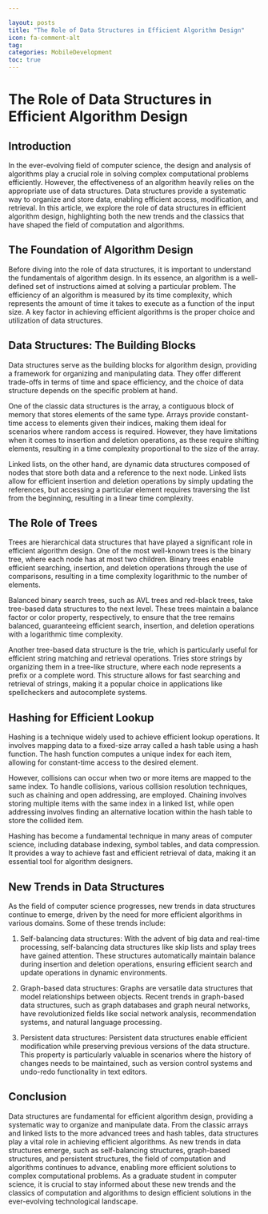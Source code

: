 ```yaml
---

layout: posts
title: "The Role of Data Structures in Efficient Algorithm Design"
icon: fa-comment-alt
tag:      
categories: MobileDevelopment
toc: true
---
```




# The Role of Data Structures in Efficient Algorithm Design

## Introduction

In the ever-evolving field of computer science, the design and analysis of algorithms play a crucial role in solving complex computational problems efficiently. However, the effectiveness of an algorithm heavily relies on the appropriate use of data structures. Data structures provide a systematic way to organize and store data, enabling efficient access, modification, and retrieval. In this article, we explore the role of data structures in efficient algorithm design, highlighting both the new trends and the classics that have shaped the field of computation and algorithms.

## The Foundation of Algorithm Design

Before diving into the role of data structures, it is important to understand the fundamentals of algorithm design. In its essence, an algorithm is a well-defined set of instructions aimed at solving a particular problem. The efficiency of an algorithm is measured by its time complexity, which represents the amount of time it takes to execute as a function of the input size. A key factor in achieving efficient algorithms is the proper choice and utilization of data structures.

## Data Structures: The Building Blocks

Data structures serve as the building blocks for algorithm design, providing a framework for organizing and manipulating data. They offer different trade-offs in terms of time and space efficiency, and the choice of data structure depends on the specific problem at hand.

One of the classic data structures is the array, a contiguous block of memory that stores elements of the same type. Arrays provide constant-time access to elements given their indices, making them ideal for scenarios where random access is required. However, they have limitations when it comes to insertion and deletion operations, as these require shifting elements, resulting in a time complexity proportional to the size of the array.

Linked lists, on the other hand, are dynamic data structures composed of nodes that store both data and a reference to the next node. Linked lists allow for efficient insertion and deletion operations by simply updating the references, but accessing a particular element requires traversing the list from the beginning, resulting in a linear time complexity.

## The Role of Trees

Trees are hierarchical data structures that have played a significant role in efficient algorithm design. One of the most well-known trees is the binary tree, where each node has at most two children. Binary trees enable efficient searching, insertion, and deletion operations through the use of comparisons, resulting in a time complexity logarithmic to the number of elements.

Balanced binary search trees, such as AVL trees and red-black trees, take tree-based data structures to the next level. These trees maintain a balance factor or color property, respectively, to ensure that the tree remains balanced, guaranteeing efficient search, insertion, and deletion operations with a logarithmic time complexity.

Another tree-based data structure is the trie, which is particularly useful for efficient string matching and retrieval operations. Tries store strings by organizing them in a tree-like structure, where each node represents a prefix or a complete word. This structure allows for fast searching and retrieval of strings, making it a popular choice in applications like spellcheckers and autocomplete systems.

## Hashing for Efficient Lookup

Hashing is a technique widely used to achieve efficient lookup operations. It involves mapping data to a fixed-size array called a hash table using a hash function. The hash function computes a unique index for each item, allowing for constant-time access to the desired element.

However, collisions can occur when two or more items are mapped to the same index. To handle collisions, various collision resolution techniques, such as chaining and open addressing, are employed. Chaining involves storing multiple items with the same index in a linked list, while open addressing involves finding an alternative location within the hash table to store the collided item.

Hashing has become a fundamental technique in many areas of computer science, including database indexing, symbol tables, and data compression. It provides a way to achieve fast and efficient retrieval of data, making it an essential tool for algorithm designers.

## New Trends in Data Structures

As the field of computer science progresses, new trends in data structures continue to emerge, driven by the need for more efficient algorithms in various domains. Some of these trends include:

1. Self-balancing data structures: With the advent of big data and real-time processing, self-balancing data structures like skip lists and splay trees have gained attention. These structures automatically maintain balance during insertion and deletion operations, ensuring efficient search and update operations in dynamic environments.

2. Graph-based data structures: Graphs are versatile data structures that model relationships between objects. Recent trends in graph-based data structures, such as graph databases and graph neural networks, have revolutionized fields like social network analysis, recommendation systems, and natural language processing.

3. Persistent data structures: Persistent data structures enable efficient modification while preserving previous versions of the data structure. This property is particularly valuable in scenarios where the history of changes needs to be maintained, such as version control systems and undo-redo functionality in text editors.

## Conclusion

Data structures are fundamental for efficient algorithm design, providing a systematic way to organize and manipulate data. From the classic arrays and linked lists to the more advanced trees and hash tables, data structures play a vital role in achieving efficient algorithms. As new trends in data structures emerge, such as self-balancing structures, graph-based structures, and persistent structures, the field of computation and algorithms continues to advance, enabling more efficient solutions to complex computational problems. As a graduate student in computer science, it is crucial to stay informed about these new trends and the classics of computation and algorithms to design efficient solutions in the ever-evolving technological landscape.